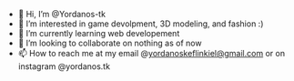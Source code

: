 - 👋 Hi, I’m @Yordanos-tk
- 👀 I’m interested in game devolpment, 3D modeling, and fashion :)
- 🌱 I’m currently learning web developement 
- 💞️ I’m looking to collaborate on nothing as of now 
- 📫 How to reach me at my email @yordanoskeflinkiel@gmail.com or on instagram @yordanos.tk

<!---
Yordanos-tk/Yordanos-tk is a ✨ special ✨ repository because its `README.md` (this file) appears on your GitHub profile.
You can click the Preview link to take a look at your changes.
--->
